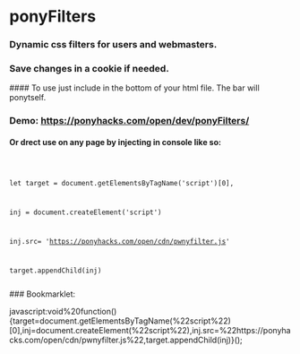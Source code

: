 # ponyFilters
### Dynamic css filters for users and webmasters.
### Save changes in a cookie if needed.
#### To use just include in the bottom of your html file. The bar will ponytself.

### Demo: https://ponyhacks.com/open/dev/ponyFilters/ 

#### Or drect use on any page by injecting in console like so:
<code>

let target = document.getElementsByTagName('script')[0],

inj = document.createElement('script')

inj.src= 'https://ponyhacks.com/open/cdn/pwnyfilter.js'

target.appendChild(inj)

</code>
### Bookmarklet:

javascript:void%20function(){target=document.getElementsByTagName(%22script%22)[0],inj=document.createElement(%22script%22),inj.src=%22https://ponyhacks.com/open/cdn/pwnyfilter.js%22,target.appendChild(inj)}();
